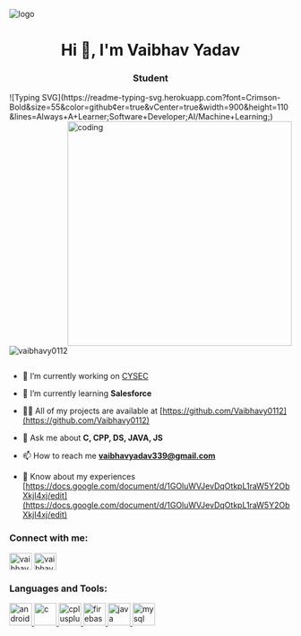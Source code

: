 ![logo](https://www.canva.com/design/DAFYHt_TVkA/okFxrcl5eG44KsRyTdRrog/watch?utm_content=DAFYHt_TVkA&utm_campaign=designshare&utm_medium=link&utm_source=publishsharelink)
<h1 align="center">Hi 👋, I'm Vaibhav Yadav</h1>
<h3 align="center">Student</h3>
![Typing SVG](https://readme-typing-svg.herokuapp.com?font=Crimson-Bold&size=55&color=github&center=true&vCenter=true&width=900&height=110&lines=Always+A+Learner;Software+Developer;AI/Machine+Learning;)
<img align="right" alt="coding" width="400" src="http://octodex.github.com/images/daftpunktocat-guy.gif">

<p align="left"> <img src="https://komarev.com/ghpvc/?username=vaibhavy0112&label=Profile%20views&color=0e75b6&style=flat" alt="vaibhavy0112" /> </p>

<p align="left"> <a href="https://twitter.com/" target="blank"><img src="https://img.shields.io/twitter/follow/?logo=twitter&style=for-the-badge.jpg" alt="" /></a> </p>

- 🔭 I’m currently working on [CYSEC](https://github.com/Vaibhavy0112/CYSEC)

- 🌱 I’m currently learning **Salesforce**

- 👨‍💻 All of my projects are available at [https://github.com/Vaibhavy0112](https://github.com/Vaibhavy0112)

- 💬 Ask me about **C, CPP, DS, JAVA, JS**

- 📫 How to reach me **vaibhavyadav339@gmail.com**

- 📄 Know about my experiences [https://docs.google.com/document/d/1GOluWVJevDqOtkpL1raW5Y2ObXkjI4xj/edit](https://docs.google.com/document/d/1GOluWVJevDqOtkpL1raW5Y2ObXkjI4xj/edit)

<h3 align="left">Connect with me:</h3>
<p align="left">
<a href="https://linkedin.com/in/vaibhav yadav" target="blank"><img align="center" src="https://upload.wikimedia.org/wikipedia/commons/thumb/8/81/LinkedIn_icon.svg/2048px-LinkedIn_icon.svg.png" alt="vaibhav yadav" height="30" width="40" /></a>
<a href="https://instagram.com/vaibhav_yadav_.__" target="blank"><img align="center" src="https://upload.wikimedia.org/wikipedia/commons/thumb/e/e7/Instagram_logo_2016.svg/2048px-Instagram_logo_2016.svg.png" alt="vaibhav_yadav_.__" height="30" width="40" /></a>
</p>

<h3 align="left">Languages and Tools:</h3>
<p align="left"> <a href="https://developer.android.com" target="_blank" rel="noreferrer"> <img src="https://upload.wikimedia.org/wikipedia/commons/thumb/e/e3/Android_Studio_Icon_%282014-2019%29.svg/1200px-Android_Studio_Icon_%282014-2019%29.svg.png" alt="android" width="40" height="40"/> </a> <a href="https://www.cprogramming.com/" target="_blank" rel="noreferrer"> <img src="https://upload.wikimedia.org/wikipedia/commons/thumb/1/18/C_Programming_Language.svg/926px-C_Programming_Language.svg.png" alt="c" width="40" height="40"/> </a> <a href="https://www.w3schools.com/cpp/" target="_blank" rel="noreferrer"> <img src="https://upload.wikimedia.org/wikipedia/commons/thumb/1/18/ISO_C%2B%2B_Logo.svg/1822px-ISO_C%2B%2B_Logo.svg.png" alt="cplusplus" width="40" height="40"/> </a> <a href="https://firebase.google.com/" target="_blank" rel="noreferrer"> <img src="https://www.vectorlogo.zone/logos/firebase/firebase-icon.svg" alt="firebase" width="40" height="40"/> </a> <a href="https://www.java.com" target="_blank" rel="noreferrer"> <img src="https://www.svgrepo.com/show/184143/java.svg" alt="java" width="40" height="40"/> </a> <a href="https://www.mysql.com/" target="_blank" rel="noreferrer"> <img src="https://download.logo.wine/logo/MySQL/MySQL-Logo.wine.png" alt="mysql" width="40" height="40"/> </a> </p>




